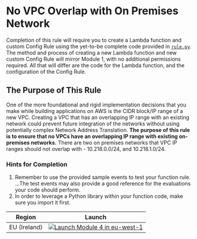# No VPC Overlap with On Premises Network
Completion of this rule will require you to create a Lambda function and custom Config Rule using the yet-to-be complete code provided in [`rule.py`](./rule.py).  The method and process of creating a new Lambda function and new custom Config Rule will mirror Module 1, with no additional permissions required.  All that will differ are the code for the Lambda function, and the configuration of the Config Rule.

## The Purpose of This Rule
One of the more foundational and rigid implementation decisions that you make while building applications on AWS is the CIDR block/IP range of a new VPC.  Creating a VPC that has an overlapping IP range with an existing network could prevent future integration of the networks without using potentially complex Network Address Translation.  **The purpose of this rule is to ensure that no VPCs have an overlapping IP range with existing on-premises networks.**  There are two on premises networks that VPC IP ranges should not overlap with - 10.218.0.0/24, and 10.218.1.0/24.  

### Hints for Completion
1. Remember to use the provided sample events to test your function rule. ...The test events may also provide a good reference for the evaluations your code should perform.
2. In order to leverage a Python library within your function code, make sure you import it first.

Region| Launch
------|-----
EU (Ireland) | [![Launch Module 4 in eu-west-1](http://docs.aws.amazon.com/AWSCloudFormation/latest/UserGuide/images/cloudformation-launch-stack-button.png)](https://console.aws.amazon.com/cloudformation/home?region=eu-west-1#/stacks/new?stackName=ConfigRules-Module-4-No-Overlapping-IP-Ranges&templateURL=https://s3.amazonaws.com/config-rules-workshop-eu-west-1/module-4/template.yml)
